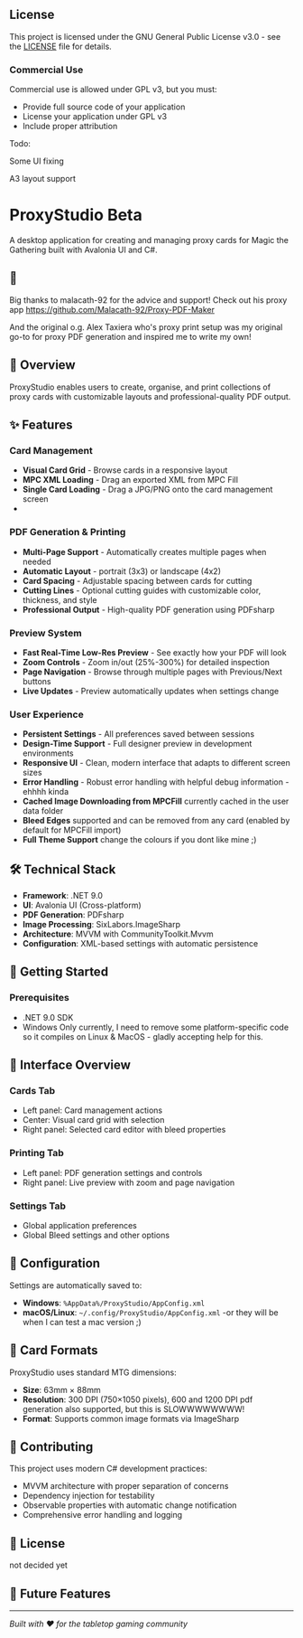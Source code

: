 ## License

This project is licensed under the GNU General Public License v3.0 - see the [LICENSE](LICENSE) file for details.

### Commercial Use
Commercial use is allowed under GPL v3, but you must:
- Provide full source code of your application
- License your application under GPL v3
- Include proper attribution


Todo: 

Some UI fixing

A3 layout support


# ProxyStudio Beta

A desktop application for creating and managing proxy cards for Magic the Gathering built with Avalonia UI and C#.

## 🥰 ##
Big thanks to malacath-92 for the advice and support! Check out his proxy app https://github.com/Malacath-92/Proxy-PDF-Maker

And the original o.g. Alex Taxiera who's proxy print setup was my original go-to for proxy PDF generation and inspired me to write my own!

## 🎯 Overview

ProxyStudio enables users to create, organise, and print collections of proxy cards with customizable layouts and professional-quality PDF output.

## ✨ Features

### Card Management
- **Visual Card Grid** - Browse cards in a responsive layout
- **MPC XML Loading** - Drag an exported XML from MPC Fill
- **Single Card Loading** - Drag a JPG/PNG onto the card management screen
- 


### PDF Generation & Printing
- **Multi-Page Support** - Automatically creates multiple pages when needed
- **Automatic Layout** - portrait (3x3) or landscape (4x2)
- **Card Spacing** - Adjustable spacing between cards for cutting
- **Cutting Lines** - Optional cutting guides with customizable color, thickness, and style
- **Professional Output** - High-quality PDF generation using PDFsharp

### Preview System
- **Fast Real-Time Low-Res Preview** - See exactly how your PDF will look
- **Zoom Controls** - Zoom in/out (25%-300%) for detailed inspection
- **Page Navigation** - Browse through multiple pages with Previous/Next buttons
- **Live Updates** - Preview automatically updates when settings change

### User Experience
- **Persistent Settings** - All preferences saved between sessions
- **Design-Time Support** - Full designer preview in development environments
- **Responsive UI** - Clean, modern interface that adapts to different screen sizes
- **Error Handling** - Robust error handling with helpful debug information - ehhhh kinda
- **Cached Image Downloading from MPCFill** currently cached in the user data folder
- **Bleed Edges** supported and can be removed from any card (enabled by default for MPCFill import)
- **Full Theme Support** change the colours if you dont like mine ;) 

## 🛠 Technical Stack

- **Framework**: .NET 9.0
- **UI**: Avalonia UI (Cross-platform)
- **PDF Generation**: PDFsharp
- **Image Processing**: SixLabors.ImageSharp
- **Architecture**: MVVM with CommunityToolkit.Mvvm
- **Configuration**: XML-based settings with automatic persistence

## 🚀 Getting Started

### Prerequisites
- .NET 9.0 SDK
- Windows Only currently, I need to remove some platform-specific code so it compiles on Linux & MacOS - gladly accepting help for this.




## 🎨 Interface Overview

### Cards Tab
- Left panel: Card management actions
- Center: Visual card grid with selection
- Right panel: Selected card editor with bleed properties

### Printing Tab
- Left panel: PDF generation settings and controls
- Right panel: Live preview with zoom and page navigation

### Settings Tab
- Global application preferences
- Global Bleed settings and other options

## 🔧 Configuration

Settings are automatically saved to:
- **Windows**: `%AppData%/ProxyStudio/AppConfig.xml`
- **macOS/Linux**: `~/.config/ProxyStudio/AppConfig.xml` -or they will be when I can test a mac version ;) 

## 📖 Card Formats

ProxyStudio uses standard MTG dimensions:
- **Size**: 63mm × 88mm
- **Resolution**: 300 DPI (750×1050 pixels), 600 and 1200 DPI pdf generation also supported, but this is SLOWWWWWWWW!
- **Format**: Supports common image formats via ImageSharp

## 🤝 Contributing

This project uses modern C# development practices:
- MVVM architecture with proper separation of concerns
- Dependency injection for testability
- Observable properties with automatic change notification
- Comprehensive error handling and logging

## 📄 License

not decided yet

## 🔮 Future Features





---

*Built with ❤️ for the tabletop gaming community*
